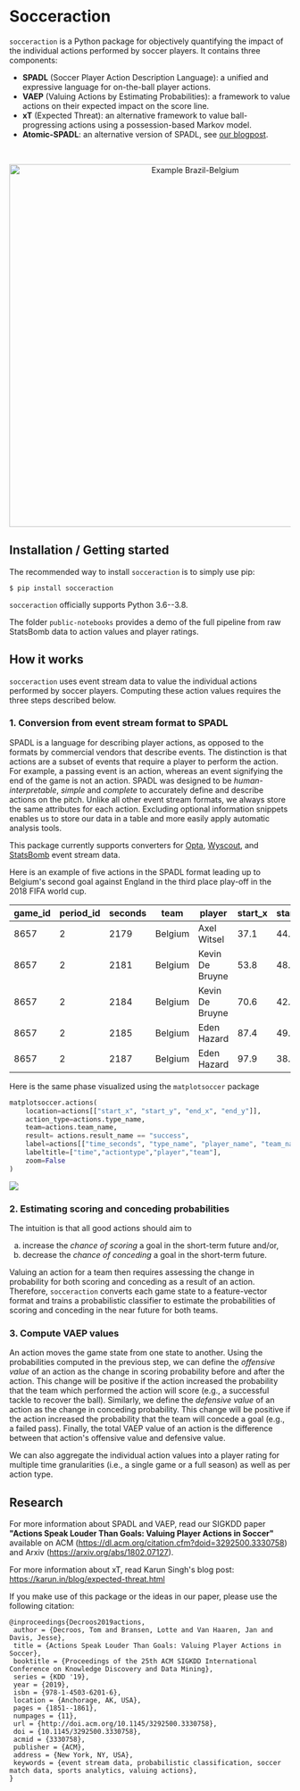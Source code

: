 # Socceraction
`socceraction` is a Python package for objectively quantifying the impact of the individual actions performed by soccer players. It contains three components:

- **SPADL** (Soccer Player Action Description Language): a unified and expressive language for on-the-ball player actions.
- **VAEP** (Valuing Actions by Estimating Probabilities): a framework to value actions on their expected impact on the score line.
- **xT** (Expected Threat): an alternative framework to value ball-progressing actions using a possession-based Markov model.
- **Atomic-SPADL**: an alternative version of SPADL, see [our blogpost](https://dtai.cs.kuleuven.be/sports/blog/introducing-atomic-spadl-a-new-way-to-represent-event-stream-data).
<br/>
<p align="center">
  <img src="docs/actions_bra-bel.png" width="650" title="Example Brazil-Belgium">
</p>

## Installation / Getting started

The recommended way to install `socceraction` is to simply use pip:

```
$ pip install socceraction
```

`socceraction` officially supports Python 3.6--3.8.

The folder `public-notebooks` provides a demo of the full pipeline from raw StatsBomb data to action values and player ratings.

## How it works
`socceraction` uses event stream data to value the individual actions performed by soccer players. Computing these action values requires the three steps described below. 


### 1. Conversion from event stream format to SPADL

SPADL is a language for describing player actions, as opposed to the formats by commercial vendors that describe events. The distinction is that actions are a subset of events that require a player to perform the action. For example, a passing event is an action, whereas an event signifying the end of the game is not an action. SPADL was designed to be _human-interpretable_, _simple_ and _complete_ to accurately define and describe actions on the pitch. Unlike all other event stream formats, we always store the same attributes for each action. Excluding optional information snippets enables us to store our data in a table and more easily apply automatic analysis tools.

This package currently supports converters for [Opta](https://www.optasports.com), [Wyscout](https://www.wyscout.com), and [StatsBomb](https://www.statsbomb.com) event stream data.

Here is an example of five actions in the SPADL format leading up to Belgium's second goal against England in the third place play-off in the 2018 FIFA world cup.


|   game_id |   period_id |   seconds | team    | player          |   start_x |   start_y |   end_x |   end_y | actiontype   | result   | bodypart   |
|-----------|-------------|-----------|---------|-----------------|-----------|-----------|---------|---------|--------------|----------|------------|
|      8657 |           2 |      2179 | Belgium | Axel Witsel     |      37.1 |      44.8 |    53.8 |    48.2 | pass         | success  | foot       |
|      8657 |           2 |      2181 | Belgium | Kevin De Bruyne |      53.8 |      48.2 |    70.6 |    42.2 | dribble      | success  | foot       |
|      8657 |           2 |      2184 | Belgium | Kevin De Bruyne |      70.6 |      42.2 |    87.4 |    49.1 | pass         | success  | foot       |
|      8657 |           2 |      2185 | Belgium | Eden Hazard     |      87.4 |      49.1 |    97.9 |    38.7 | dribble      | success  | foot       |
|      8657 |           2 |      2187 | Belgium | Eden Hazard     |      97.9 |      38.7 |   105   |    37.4 | shot         | success  | foot       |


Here is the same phase visualized using the `matplotsoccer` package
```python
matplotsoccer.actions(
    location=actions[["start_x", "start_y", "end_x", "end_y"]],
    action_type=actions.type_name,
    team=actions.team_name,
    result= actions.result_name == "success",
    label=actions[["time_seconds", "type_name", "player_name", "team_name"]],
    labeltitle=["time","actiontype","player","team"],
    zoom=False
)
```
![](docs/eden_hazard_goal.png)


### 2. Estimating scoring and conceding probabilities

The intuition is that all good actions should aim to  

<ol type="a">
  <li>increase the <i>chance of scoring</i> a goal in the short-term future and/or,</li>
  <li>decrease the <i>chance of conceding</i> a goal in the short-term future.</li>
</ol>

Valuing an action for a team then requires assessing the change in probability for both scoring and conceding as a result of an action. Therefore, `socceraction` converts each game state to a feature-vector format and trains a probabilistic classifier to estimate the probabilities of scoring and conceding in the near future for both teams.

### 3. Compute VAEP values

An action moves the game state from one state to another. Using the probabilities computed in the previous step, we can define the *offensive value* of an action as the change in scoring probability before and after the action. This change will be positive if the action increased the probability that the team which performed the action will score (e.g., a successful tackle to recover the ball). Similarly, we define the *defensive value* of an action as the change in conceding probability. This change will be positive if the action increased the probability that the team will concede a goal (e.g., a failed pass). Finally, the total VAEP value of an action is the difference between that action's offensive value and defensive value.

We can also aggregate the individual action values into a player rating for multiple time granularities (i.e., a single game or a full season) as well as per action type.


## Research

For more information about SPADL and VAEP, read our SIGKDD paper **"Actions Speak Louder Than Goals: Valuing Player Actions in Soccer"** available on ACM (https://dl.acm.org/citation.cfm?doid=3292500.3330758) and Arxiv (https://arxiv.org/abs/1802.07127).

For more information about xT, read Karun Singh's blog post: https://karun.in/blog/expected-threat.html

If you make use of this package or the ideas in our paper, please use the following citation:
```
@inproceedings{Decroos2019actions,
 author = {Decroos, Tom and Bransen, Lotte and Van Haaren, Jan and Davis, Jesse},
 title = {Actions Speak Louder Than Goals: Valuing Player Actions in Soccer},
 booktitle = {Proceedings of the 25th ACM SIGKDD International Conference on Knowledge Discovery and Data Mining},
 series = {KDD '19},
 year = {2019},
 isbn = {978-1-4503-6201-6},
 location = {Anchorage, AK, USA},
 pages = {1851--1861},
 numpages = {11},
 url = {http://doi.acm.org/10.1145/3292500.3330758},
 doi = {10.1145/3292500.3330758},
 acmid = {3330758},
 publisher = {ACM},
 address = {New York, NY, USA},
 keywords = {event stream data, probabilistic classification, soccer match data, sports analytics, valuing actions},
} 
```
